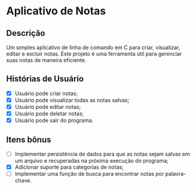 # Aplicativo de Notas

## Descrição
Um simples aplicativo de linha de comando em C para criar, visualizar, editar e excluir notas. Este projeto é uma ferramenta útil para gerenciar suas notas de maneira eficiente.

## Histórias de Usuário

- [x] Usuário pode criar notas;
- [x] Usuário pode visualizar todas as notas salvas;
- [x] Usuário pode editar notas;
- [x] Usuário pode deletar notas;
- [x] Usuário pode sair do programa.

## Itens bônus

- [ ] Implementar persistência de dados para que as notas sejam salvas em um arquivo e recuperadas na próxima execução do programa;
- [x] Adicionar suporte para categorias de notas;
- [ ] Implementar uma função de busca para encontrar notas por palavra-chave.
